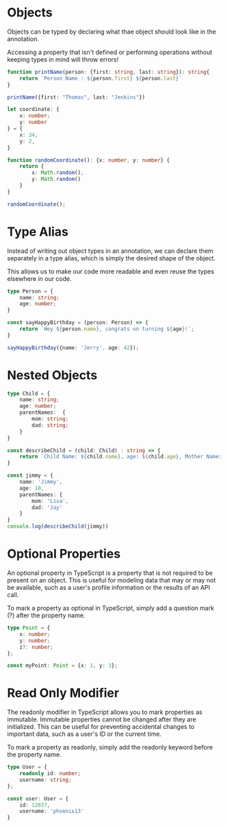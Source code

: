 # Objects

Objects can be typed by declaring what thae object should look like in the annotation.

Accessing a property that isn't defined or performing operations without keeping types in mind will throw errors!

```ts
function printName(person: {first: string, last: string}): string{
    return `Person Name : ${person.first} ${person.last}`
}

printName({first: "Thomas", last: "Jenkins"})
```

```ts
let coordinate: {
    x: number;
    y: number
} = {
    x: 34,
    y: 2,
}
```

```ts
function randomCoordinate(): {x: number, y: number} {
    return {
        x: Math.random(),
        y: Math.random()
    }
}

randomCoordinate();
```

# Type Alias

Instead of writing out object types in an annotation, we can declare them separately in a type alias, which is simply the desired shape of the object.

This allows us to make our code more readable and even reuse the types elsewhere in our code.

```ts
type Person = {
    name: string;
    age: number;
}

const sayHappyBirthday = (person: Person) => {
    return `Hey ${person.name}, congrats on turning ${age}!`;
}

sayHappyBirthday({name: 'Jerry', age: 42});
```

# Nested Objects

```ts
type Child = {
    name: string;
    age: number;
    parentNames:  {
        mom: string;
        dad: string;
    }
}

const describeChild = (child: Child) : string => {
    return `Child Name: ${child.name}, age: ${child.age}, Mother Name: ${child.parentNames.mom}, Father Name: ${child.parentNames.dad}`
}

const jimmy = {
    name: 'Jimmy',
    age: 10,
    parentNames: {
        mom: 'Lisa',
        dad: 'Jay'
    }
}
console.log(describeChild(jimmy))
```

# Optional Properties
An optional property in TypeScript is a property that is not required to be present on an object. This is useful for modeling data that may or may not be available, such as a user's profile information or the results of an API call.

To mark a property as optional in TypeScript, simply add a question mark (?) after the property name.

```ts
type Point = {
    x: number;
    y: number;
    z?: number;
};

const myPoint: Point = {x: 1, y: 3};
```

# Read Only Modifier

The readonly modifier in TypeScript allows you to mark properties as immutable. Immutable properties cannot be changed after they are initialized. This can be useful for preventing accidental changes to important data, such as a user's ID or the current time.

To mark a property as readonly, simply add the readonly keyword before the property name.

```ts
type User = {
    readonly id: number;
    username: string;
};

const user: User = {
    id: 12837,
    username: 'phoenix13'
}
```